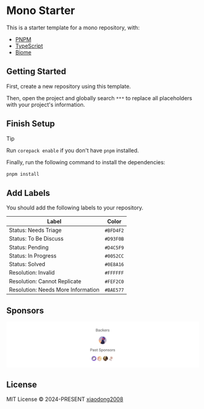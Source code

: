 # Mono Starter

This is a starter template for a mono repository, with:

- [PNPM](https://pnpm.io/)
- [TypeScript](https://www.typescriptlang.org/)
- [Biome](https://biomejs.dev/)

## Getting Started

First, create a new repository using this template.

Then, open the project and globally search `***` to replace all placeholders with your project's information.

## Finish Setup

> [!TIP]
> Run `corepack enable` if you don't have `pnpm` installed.

Finally, run the following command to install the dependencies:

```bash
pnpm install
```

## Add Labels

You should add the following labels to your repository.

| Label                              | Color     |
| ---------------------------------- | --------- |
| Status: Needs Triage               | `#BFD4F2` |
| Status: To Be Discuss              | `#D93F0B` |
| Status: Pending                    | `#D4C5F9` |
| Status: In Progress                | `#0052CC` |
| Status: Solved                     | `#0E8A16` |
| Resolution: Invalid                | `#FFFFFF` |
| Resolution: Cannot Replicate       | `#FEF2C0` |
| Resolution: Needs More Information | `#BAE577` |

## Sponsors

<div align="center">
  <img src="https://raw.githubusercontent.com/xiaodong2008/sponsors/main/sponsors.wide.svg" />
</div>

## License

MIT License © 2024-PRESENT [xiaodong2008](https://github.com/xiaodong2008)
